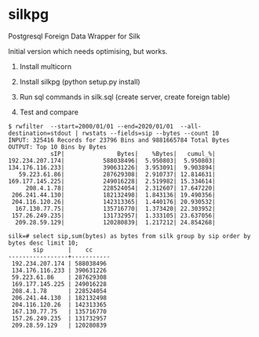 silkpg
======

Postgresql Foreign Data Wrapper for Silk

Initial version which needs optimising, but works.  

1) Install multicorn

2) Install silkpg (python setup.py install)

3) Run sql commands in silk.sql (create server, create foreign table)

4) Test and compare

```
$ rwfilter  --start=2000/01/01 --end=2020/01/01  --all-destination=stdout | rwstats --fields=sip --bytes --count 10
INPUT: 325416 Records for 23796 Bins and 9881665784 Total Bytes
OUTPUT: Top 10 Bins by Bytes
            sIP|               Bytes|    %Bytes|   cumul_%|
192.234.207.174|           588038496|  5.950803|  5.950803|
134.176.116.233|           390631226|  3.953091|  9.903894|
   59.223.61.86|           287629308|  2.910737| 12.814631|
169.177.145.225|           249016228|  2.519982| 15.334614|
     208.4.1.78|           228524054|  2.312607| 17.647220|
 206.241.44.130|           182132498|  1.843136| 19.490356|
 204.116.120.26|           142313365|  1.440176| 20.930532|
  167.130.77.75|           135716770|  1.373420| 22.303952|
 157.26.249.235|           131732957|  1.333105| 23.637056|
  209.28.59.129|           120280839|  1.217212| 24.854268|
```

```
silk=# select sip,sum(bytes) as bytes from silk group by sip order by bytes desc limit 10; 
       sip       |    cc     
-----------------+-----------
 192.234.207.174 | 588038496
 134.176.116.233 | 390631226
 59.223.61.86    | 287629308
 169.177.145.225 | 249016228
 208.4.1.78      | 228524054
 206.241.44.130  | 182132498
 204.116.120.26  | 142313365
 167.130.77.75   | 135716770
 157.26.249.235  | 131732957
 209.28.59.129   | 120280839

```
